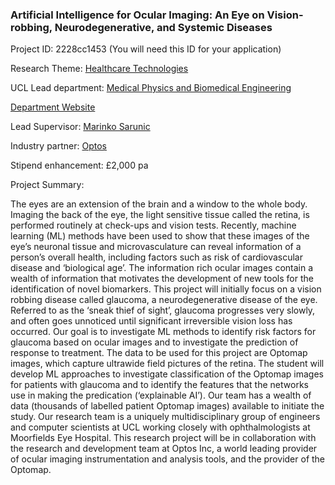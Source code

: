 ### Artificial Intelligence for Ocular Imaging: An Eye on Vision-robbing, Neurodegenerative, and Systemic Diseases

Project ID: 2228cc1453
(You will need this ID for your application)

Research Theme: [Healthcare Technologies](../themes/healthcare-technologies.md)

UCL Lead department: [Medical Physics and Biomedical Engineering](../departments/medical-physics-and-biomedical-engineering.md)

[Department Website](https://www.ucl.ac.uk/medical-physics-biomedical-engineering)

Lead Supervisor: [Marinko Sarunic](https://profiles.ucl.ac.uk/85878)

Industry partner: [Optos](https://www.optos.com/  )

Stipend enhancement: £2,000 pa

Project Summary:

The eyes are an extension of the brain and a window to the whole body. Imaging the back of the eye, the light sensitive tissue called the retina, is performed routinely at check-ups and vision tests. Recently, machine learning (ML) methods have been used to show that these images of the eye’s neuronal tissue and microvasculature can reveal information of a person’s overall health, including factors such as risk of cardiovascular disease and ‘biological age’. The information rich ocular images contain a wealth of information that motivates the development of new tools for the identification of novel biomarkers. 
This project will initially focus on a vision robbing disease called glaucoma, a neurodegenerative disease of the eye. Referred to as the ‘sneak thief of sight’, glaucoma progresses very slowly, and often goes unnoticed until significant irreversible vision loss has occurred. Our goal is to investigate ML methods to identify risk factors for glaucoma based on ocular images and to investigate the prediction of response to treatment.
The data to be used for this project are Optomap images, which capture ultrawide field pictures of the retina. The student will develop ML approaches to investigate classification of the Optomap images for patients with glaucoma and to identify the features that the networks use in making the predication (‘explainable AI’). Our team has a wealth of data (thousands of labelled patient Optomap images) available to initiate the study. 
Our research team is a uniquely multidisciplinary group of engineers and computer scientists at UCL working closely with ophthalmologists at Moorfields Eye Hospital. This research project will be in collaboration with the research and development team at Optos Inc, a world leading provider of ocular imaging instrumentation and analysis tools, and the provider of the Optomap.
